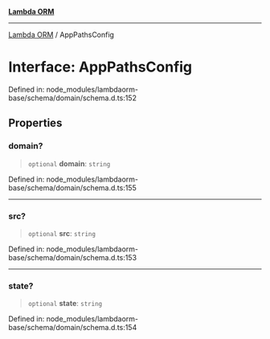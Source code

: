 [**Lambda ORM**](../README.md)

***

[Lambda ORM](../README.md) / AppPathsConfig

# Interface: AppPathsConfig

Defined in: node\_modules/lambdaorm-base/schema/domain/schema.d.ts:152

## Properties

### domain?

> `optional` **domain**: `string`

Defined in: node\_modules/lambdaorm-base/schema/domain/schema.d.ts:155

***

### src?

> `optional` **src**: `string`

Defined in: node\_modules/lambdaorm-base/schema/domain/schema.d.ts:153

***

### state?

> `optional` **state**: `string`

Defined in: node\_modules/lambdaorm-base/schema/domain/schema.d.ts:154
